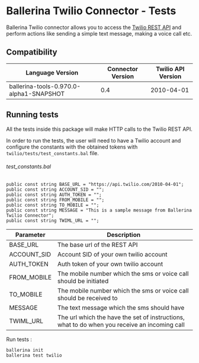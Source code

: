 # Ballerina Twilio Connector - Tests

Ballerina Twilio connector allows you to access the [Twilio REST API](https://www.twilio.com/docs/api) and perform 
actions like sending a simple text message, making a voice call etc.

## Compatibility
| Language Version                           | Connector Version   | Twilio API Version |
| ------------------------------------------ | ------------------- | ------------------ |
| ballerina-tools-0.970.0-alpha1-SNAPSHOT    | 0.4                 | 2010-04-01         |

## Running tests

All the tests inside this package will make HTTP calls to the Twilio REST API.

In order to run the tests, the user will need to have a Twilio account and configure the constants with the obtained 
tokens with `twilio/tests/test_constants.bal` file.

###### test_constants.bal
```test_constants.bal
public const string BASE_URL = "https://api.twilio.com/2010-04-01";
public const string ACCOUNT_SID = "";
public const string AUTH_TOKEN = "";
public const string FROM_MOBILE = "";
public const string TO_MOBILE = "";
public const string MESSAGE = "This is a sample message from Ballerina Twilio Connector";
public const string TWIML_URL = "";
```

| Parameter   | Description                                                                                  |
| ----------- | -------------------------------------------------------------------------------------------- |
| BASE_URL    | The base url of the REST API                                                                 |
| ACCOUNT_SID | Account SID of your own twilio account                                                       |
| AUTH_TOKEN  | Auth token of your own twilio account                                                        |
| FROM_MOBILE | The mobile number which the sms or voice call should be initiated                            |
| TO_MOBILE   | The mobile number which the sms or voice call should be received to                          |
| MESSAGE     | The text message which the sms should have                                                   |
| TWIML_URL   | The url which the have the set of instructions, what to do when you receive an incoming call |

Run tests :
```
ballerina init
ballerina test twilio
```